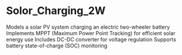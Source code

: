# Solor_Charging_2W
Models a solar PV system charging an electric two-wheeler battery  Implements MPPT (Maximum Power Point Tracking) for efficient solar energy use  Includes DC-DC converter for voltage regulation  Supports battery state-of-charge (SOC) monitoring
